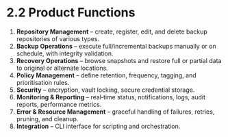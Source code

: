 # 2.2 Product Functions
1. **Repository Management** – create, register, edit, and delete backup repositories of various types.
2. **Backup Operations** – execute full/incremental backups manually or on schedule, with integrity validation.
3. **Recovery Operations** – browse snapshots and restore full or partial data to original or alternate locations.
4. **Policy Management** – define retention, frequency, tagging, and prioritisation rules.
5. **Security** – encryption, vault locking, secure credential storage.
6. **Monitoring & Reporting** – real‑time status, notifications, logs, audit reports, performance metrics.
7. **Error & Resource Management** – graceful handling of failures, retries, pruning, and cleanup.
8. **Integration** – CLI interface for scripting and orchestration.
